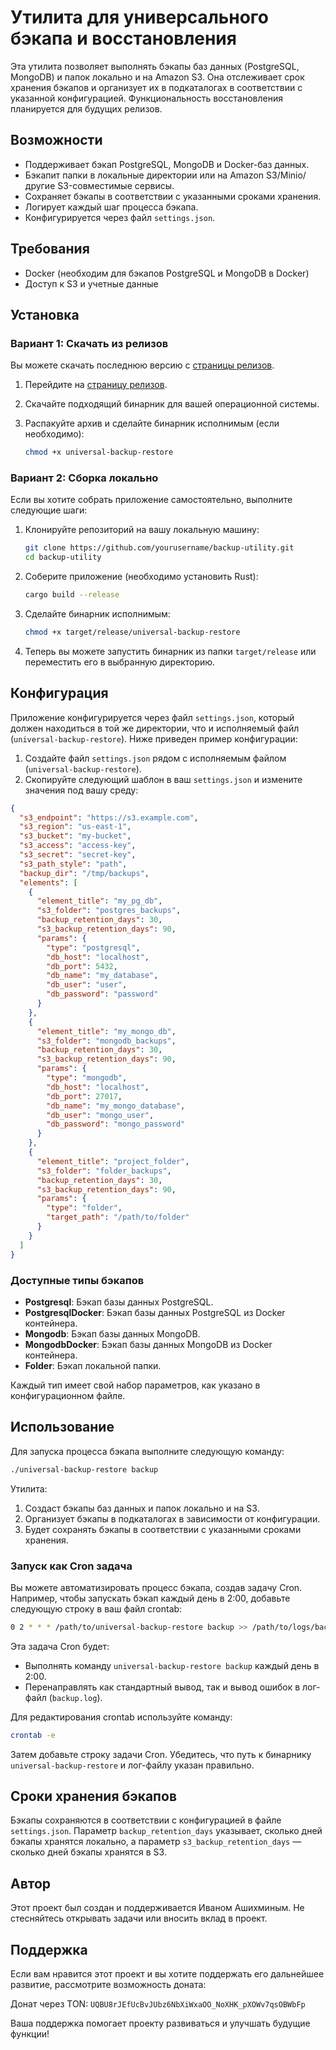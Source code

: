# Утилита для универсального бэкапа и восстановления

Эта утилита позволяет выполнять бэкапы баз данных (PostgreSQL, MongoDB) и папок локально и на Amazon S3. Она отслеживает
срок хранения бэкапов и организует их в подкаталогах в соответствии с указанной конфигурацией. Функциональность
восстановления планируется для будущих релизов.

## Возможности

- Поддерживает бэкап PostgreSQL, MongoDB и Docker-баз данных.
- Бэкапит папки в локальные директории или на Amazon S3/Minio/другие S3-совместимые сервисы.
- Сохраняет бэкапы в соответствии с указанными сроками хранения.
- Логирует каждый шаг процесса бэкапа.
- Конфигурируется через файл `settings.json`.

## Требования

- Docker (необходим для бэкапов PostgreSQL и MongoDB в Docker)
- Доступ к S3 и учетные данные

## Установка

### Вариант 1: Скачать из релизов

Вы можете скачать последнюю версию с [страницы релизов](https://github.com/yourusername/backup-utility/releases).

1. Перейдите на [страницу релизов](https://github.com/yourusername/backup-utility/releases).
2. Скачайте подходящий бинарник для вашей операционной системы.
3. Распакуйте архив и сделайте бинарник исполнимым (если необходимо):

    ```bash
    chmod +x universal-backup-restore
    ```

### Вариант 2: Сборка локально

Если вы хотите собрать приложение самостоятельно, выполните следующие шаги:

1. Клонируйте репозиторий на вашу локальную машину:

    ```bash
    git clone https://github.com/yourusername/backup-utility.git
    cd backup-utility
    ```

2. Соберите приложение (необходимо установить Rust):

    ```bash
    cargo build --release
    ```

3. Сделайте бинарник исполнимым:

    ```bash
    chmod +x target/release/universal-backup-restore
    ```

4. Теперь вы можете запустить бинарник из папки `target/release` или переместить его в выбранную директорию.

## Конфигурация

Приложение конфигурируется через файл `settings.json`, который должен находиться в той же директории, что и исполняемый
файл (`universal-backup-restore`). Ниже приведен пример конфигурации:

1. Создайте файл `settings.json` рядом с исполняемым файлом (`universal-backup-restore`).
2. Скопируйте следующий шаблон в ваш `settings.json` и измените значения под вашу среду:

```json
{
  "s3_endpoint": "https://s3.example.com",
  "s3_region": "us-east-1",
  "s3_bucket": "my-bucket",
  "s3_access": "access-key",
  "s3_secret": "secret-key",
  "s3_path_style": "path",
  "backup_dir": "/tmp/backups",
  "elements": [
    {
      "element_title": "my_pg_db",
      "s3_folder": "postgres_backups",
      "backup_retention_days": 30,
      "s3_backup_retention_days": 90,
      "params": {
        "type": "postgresql",
        "db_host": "localhost",
        "db_port": 5432,
        "db_name": "my_database",
        "db_user": "user",
        "db_password": "password"
      }
    },
    {
      "element_title": "my_mongo_db",
      "s3_folder": "mongodb_backups",
      "backup_retention_days": 30,
      "s3_backup_retention_days": 90,
      "params": {
        "type": "mongodb",
        "db_host": "localhost",
        "db_port": 27017,
        "db_name": "my_mongo_database",
        "db_user": "mongo_user",
        "db_password": "mongo_password"
      }
    },
    {
      "element_title": "project_folder",
      "s3_folder": "folder_backups",
      "backup_retention_days": 30,
      "s3_backup_retention_days": 90,
      "params": {
        "type": "folder",
        "target_path": "/path/to/folder"
      }
    }
  ]
}
```

### Доступные типы бэкапов

- **Postgresql**: Бэкап базы данных PostgreSQL.
- **PostgresqlDocker**: Бэкап базы данных PostgreSQL из Docker контейнера.
- **Mongodb**: Бэкап базы данных MongoDB.
- **MongodbDocker**: Бэкап базы данных MongoDB из Docker контейнера.
- **Folder**: Бэкап локальной папки.

Каждый тип имеет свой набор параметров, как указано в конфигурационном файле.

## Использование

Для запуска процесса бэкапа выполните следующую команду:

```bash
./universal-backup-restore backup
```

Утилита:

1. Создаст бэкапы баз данных и папок локально и на S3.
2. Организует бэкапы в подкаталогах в зависимости от конфигурации.
3. Будет сохранять бэкапы в соответствии с указанными сроками хранения.

### Запуск как Cron задача

Вы можете автоматизировать процесс бэкапа, создав задачу Cron. Например, чтобы запускать бэкап каждый день в 2:00,
добавьте следующую строку в ваш файл crontab:

```bash
0 2 * * * /path/to/universal-backup-restore backup >> /path/to/logs/backup.log 2>&1
```

Эта задача Cron будет:

- Выполнять команду `universal-backup-restore backup` каждый день в 2:00.
- Перенаправлять как стандартный вывод, так и вывод ошибок в лог-файл (`backup.log`).

Для редактирования crontab используйте команду:

```bash
crontab -e
```

Затем добавьте строку задачи Cron. Убедитесь, что путь к бинарнику `universal-backup-restore` и лог-файлу указан
правильно.

## Сроки хранения бэкапов

Бэкапы сохраняются в соответствии с конфигурацией в файле `settings.json`. Параметр `backup_retention_days` указывает,
сколько дней бэкапы хранятся локально, а параметр `s3_backup_retention_days` — сколько дней бэкапы хранятся в S3.

## Автор

Этот проект был создан и поддерживается Иваном Ашихминым. Не стесняйтесь открывать задачи или вносить вклад в проект.

## Поддержка

Если вам нравится этот проект и вы хотите поддержать его дальнейшее развитие, рассмотрите возможность доната:

Донат через TON: `UQBU8rJEfUcBvJUbz6NbXiWxaOO_NoXHK_pXOWv7qsOBWbFp`

Ваша поддержка помогает проекту развиваться и улучшать будущие функции!

